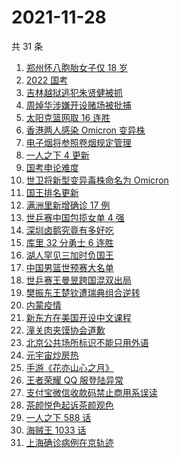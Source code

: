 # 2021-11-28

共 31 条

<!-- BEGIN -->
<!-- 最后更新时间 Sun Nov 28 2021 19:06:11 GMT+0800 (China Standard Time) -->

1. [郑州怀八胞胎女子仅 18 岁](https://www.zhihu.com/search?q=郑州八胞胎)
1. [2022 国考](https://www.zhihu.com/search?q=国考)
1. [吉林越狱逃犯朱贤健被抓](https://www.zhihu.com/search?q=朱贤健)
1. [周焯华涉嫌开设赌场被批捕](https://www.zhihu.com/search?q=周焯华)
1. [太阳克篮网取 16 连胜](https://www.zhihu.com/search?q=太阳)
1. [香港两人感染 Omicron 变异株](https://www.zhihu.com/search?q=Omicron)
1. [电子烟将参照卷烟规定管理](https://www.zhihu.com/search?q=电子烟)
1. [一人之下 4 更新](https://www.zhihu.com/search?q=一人之下4)
1. [国考申论难度](https://www.zhihu.com/search?q=国考申论)
1. [世卫将新型变异毒株命名为 Omicron](https://www.zhihu.com/search?q=新型变异毒株)
1. [国王排名更新](https://www.zhihu.com/search?q=国王排名)
1. [满洲里新增确诊 17 例](https://www.zhihu.com/search?q=满洲里疫情)
1. [世乒赛中国包揽女单 4 强](https://www.zhihu.com/search?q=世乒赛)
1. [深圳卤鹅究竟有多好吃](https://www.zhihu.com/search?q=深圳卤鹅)
1. [库里 32 分勇士 6 连胜](https://www.zhihu.com/search?q=勇士)
1. [湖人罕见三加时负国王](https://www.zhihu.com/search?q=湖人)
1. [中国男篮世预赛大名单](https://www.zhihu.com/search?q=中国男篮)
1. [世乒赛王曼昱跨国混双出局](https://www.zhihu.com/search?q=世乒赛混双)
1. [樊振东王楚钦遭瑞典组合逆转](https://www.zhihu.com/search?q=休斯敦世乒赛)
1. [内蒙疫情](https://www.zhihu.com/search?q=内蒙疫情)
1. [新东方在美国开设中文课程](https://www.zhihu.com/search?q=新东方)
1. [潼关肉夹馍协会道歉](https://www.zhihu.com/search?q=潼关肉夹馍)
1. [北京公共场所标识不能只用外语](https://www.zhihu.com/search?q=北京公共场所标识)
1. [元宇宙炒房热](https://www.zhihu.com/search?q=元宇宙)
1. [手游《花亦山心之月》](https://www.zhihu.com/search?q=花亦山心之月)
1. [王者荣耀 QQ 服登陆异常](https://www.zhihu.com/search?q=王者荣耀)
1. [支付宝微信收款码禁止商用系误读](https://www.zhihu.com/search?q=支付宝微信)
1. [茶颜悦色起诉茶颜观色](https://www.zhihu.com/search?q=茶颜悦色)
1. [一人之下 588 话](https://www.zhihu.com/search?q=一人之下)
1. [海贼王 1033 话](https://www.zhihu.com/search?q=海贼王)
1. [上海确诊病例在京轨迹](https://www.zhihu.com/search?q=上海确诊)

<!-- END -->
